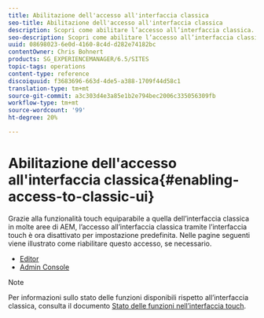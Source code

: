 ```yaml
---
title: Abilitazione dell'accesso all'interfaccia classica
seo-title: Abilitazione dell'accesso all'interfaccia classica
description: Scopri come abilitare l’accesso all’interfaccia classica.
seo-description: Scopri come abilitare l’accesso all’interfaccia classica.
uuid: 08698023-6e0d-4160-8c4d-d282e74182bc
contentOwner: Chris Bohnert
products: SG_EXPERIENCEMANAGER/6.5/SITES
topic-tags: operations
content-type: reference
discoiquuid: f3683696-663d-4de5-a388-1709f44d58c1
translation-type: tm+mt
source-git-commit: a3c303d4e3a85e1b2e794bec2006c335056309fb
workflow-type: tm+mt
source-wordcount: '99'
ht-degree: 20%

---
```



# Abilitazione dell&#39;accesso all&#39;interfaccia classica{#enabling-access-to-classic-ui}

Grazie alla funzionalità touch equiparabile a quella dell’interfaccia classica in molte aree di AEM, l’accesso all’interfaccia classica tramite l’interfaccia touch è ora disattivato per impostazione predefinita. Nelle pagine seguenti viene illustrato come riabilitare questo accesso, se necessario.

* [Editor](/help/sites-administering/enable-classic-ui-editor.md)
* [Admin Console ](/help/sites-administering/enable-classic-ui-admin.md)

>[!NOTE]
>
>Per informazioni sullo stato delle funzioni disponibili rispetto all’interfaccia classica, consulta il documento [Stato delle funzioni nell’interfaccia touch](/help/release-notes/touch-ui-features-status.md).

